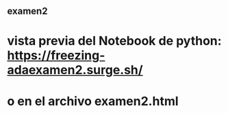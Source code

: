 ## examen2
# vista previa del Notebook de python: https://freezing-adaexamen2.surge.sh/
# o en el archivo examen2.html

